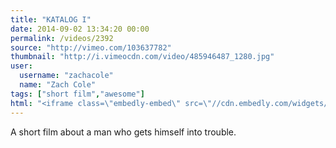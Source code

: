 ```yaml
---
title: "KATALOG I"
date: 2014-09-02 13:34:20 00:00
permalink: /videos/2392
source: "http://vimeo.com/103637782"
thumbnail: "http://i.vimeocdn.com/video/485946487_1280.jpg"
user:
  username: "zachacole"
  name: "Zach Cole"
tags: ["short film","awesome"]
html: "<iframe class=\"embedly-embed\" src=\"//cdn.embedly.com/widgets/media.html?src=http%3A%2F%2Fplayer.vimeo.com%2Fvideo%2F103637782&wmode=transparent&src_secure=1&url=http%3A%2F%2Fvimeo.com%2F103637782&image=http%3A%2F%2Fi.vimeocdn.com%2Fvideo%2F485946487_1280.jpg&key=daaebf4d9cdd46779200162d0ca86e20&type=text%2Fhtml&schema=vimeo\" width=\"1280\" height=\"720\" scrolling=\"no\" frameborder=\"0\" allowfullscreen></iframe>"
---
```


A short film about a man who gets himself into trouble.